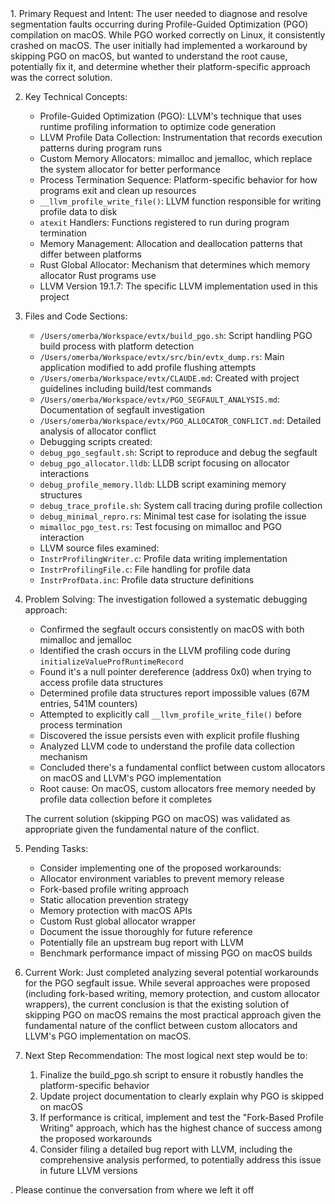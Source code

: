 
<summary>
1. Primary Request and Intent:
    The user needed to diagnose and resolve segmentation faults occurring during Profile-Guided Optimization (PGO) compilation on macOS. While PGO
worked correctly on Linux, it consistently crashed on macOS. The user initially had implemented a workaround by skipping PGO on macOS, but wanted
to understand the root cause, potentially fix it, and determine whether their platform-specific approach was the correct solution.

2. Key Technical Concepts:
    - Profile-Guided Optimization (PGO): LLVM's technique that uses runtime profiling information to optimize code generation
    - LLVM Profile Data Collection: Instrumentation that records execution patterns during program runs
    - Custom Memory Allocators: mimalloc and jemalloc, which replace the system allocator for better performance
    - Process Termination Sequence: Platform-specific behavior for how programs exit and clean up resources
    - `__llvm_profile_write_file()`: LLVM function responsible for writing profile data to disk
    - `atexit` Handlers: Functions registered to run during program termination
    - Memory Management: Allocation and deallocation patterns that differ between platforms
    - Rust Global Allocator: Mechanism that determines which memory allocator Rust programs use
    - LLVM Version 19.1.7: The specific LLVM implementation used in this project

3. Files and Code Sections:
    - `/Users/omerba/Workspace/evtx/build_pgo.sh`: Script handling PGO build process with platform detection
    - `/Users/omerba/Workspace/evtx/src/bin/evtx_dump.rs`: Main application modified to add profile flushing attempts
    - `/Users/omerba/Workspace/evtx/CLAUDE.md`: Created with project guidelines including build/test commands
    - `/Users/omerba/Workspace/evtx/PGO_SEGFAULT_ANALYSIS.md`: Documentation of segfault investigation
    - `/Users/omerba/Workspace/evtx/PGO_ALLOCATOR_CONFLICT.md`: Detailed analysis of allocator conflict
    - Debugging scripts created:
    - `debug_pgo_segfault.sh`: Script to reproduce and debug the segfault
    - `debug_pgo_allocator.lldb`: LLDB script focusing on allocator interactions
    - `debug_profile_memory.lldb`: LLDB script examining memory structures
    - `debug_trace_profile.sh`: System call tracing during profile collection
    - `debug_minimal_repro.rs`: Minimal test case for isolating the issue
    - `mimalloc_pgo_test.rs`: Test focusing on mimalloc and PGO interaction
    - LLVM source files examined:
    - `InstrProfilingWriter.c`: Profile data writing implementation
    - `InstrProfilingFile.c`: File handling for profile data
    - `InstrProfData.inc`: Profile data structure definitions

4. Problem Solving:
    The investigation followed a systematic debugging approach:
    - Confirmed the segfault occurs consistently on macOS with both mimalloc and jemalloc
    - Identified the crash occurs in the LLVM profiling code during `initializeValueProfRuntimeRecord`
    - Found it's a null pointer dereference (address 0x0) when trying to access profile data structures
    - Determined profile data structures report impossible values (67M entries, 541M counters)
    - Attempted to explicitly call `__llvm_profile_write_file()` before process termination
    - Discovered the issue persists even with explicit profile flushing
    - Analyzed LLVM code to understand the profile data collection mechanism
    - Concluded there's a fundamental conflict between custom allocators on macOS and LLVM's PGO implementation
    - Root cause: On macOS, custom allocators free memory needed by profile data collection before it completes

    The current solution (skipping PGO on macOS) was validated as appropriate given the fundamental nature of the conflict.

5. Pending Tasks:
    - Consider implementing one of the proposed workarounds:
    - Allocator environment variables to prevent memory release
    - Fork-based profile writing approach
    - Static allocation prevention strategy
    - Memory protection with macOS APIs
    - Custom Rust global allocator wrapper
    - Document the issue thoroughly for future reference
    - Potentially file an upstream bug report with LLVM
    - Benchmark performance impact of missing PGO on macOS builds

6. Current Work:
    Just completed analyzing several potential workarounds for the PGO segfault issue. While several approaches were proposed (including fork-based
writing, memory protection, and custom allocator wrappers), the current conclusion is that the existing solution of skipping PGO on macOS remains
the most practical approach given the fundamental nature of the conflict between custom allocators and LLVM's PGO implementation on macOS.

7. Next Step Recommendation:
    The most logical next step would be to:
    1. Finalize the build_pgo.sh script to ensure it robustly handles the platform-specific behavior
    2. Update project documentation to clearly explain why PGO is skipped on macOS
    3. If performance is critical, implement and test the "Fork-Based Profile Writing" approach, which has the highest chance of success among the
proposed workarounds
    4. Consider filing a detailed bug report with LLVM, including the comprehensive analysis performed, to potentially address this issue in future
LLVM versions
</summary>.
Please continue the conversation from where we left it off
